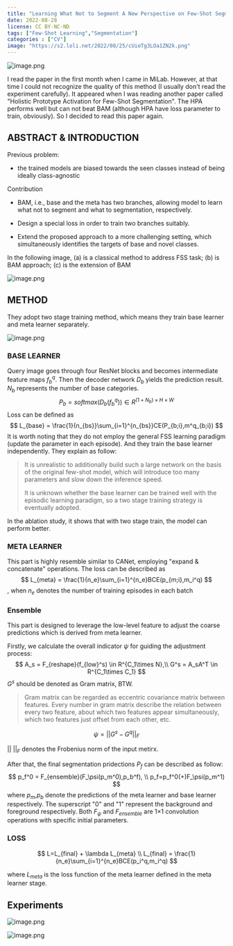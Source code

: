 ```yaml
---
title: "Learning What Not to Segment A New Perspective on Few-Shot Segmentation"
date: 2022-08-28
license: CC BY-NC-ND
tags: ["Few-Shot Learning","Segmentation"]
categories : ["CV"]
image: "https://s2.loli.net/2022/08/25/cUieTg3LOa1ZN2k.png"
---
```


![image.png](https://s2.loli.net/2022/08/25/cUieTg3LOa1ZN2k.png)

I read the paper in the first month when I came in MiLab. However, at that time I could not recognize the quality of this method (I usually don't read the experiment carefully). It appeared when I was reading another paper called "Holistic Prototype Activation for Few-Shot Segmentation". The HPA performs well but can not beat BAM (although HPA have loss parameter to train, obviously). So I decided to read this paper again. 

## ABSTRACT & INTRODUCTION

Previous problem: 

- the trained models are biased towards the seen classes instead of being ideally class-agnostic

Contribution

- BAM, i.e., base and the meta has two branches, allowing model to learn what not to segment and what to segmentation, respectively. 
- Design a special loss in order to train two branches suitably.

- Extend the proposed approach to a more challenging setting, which simultaneously identifies the targets of base and novel classes.

In the following image, (a) is a classical method to address FSS task; (b) is BAM approach; (c) is the extension of BAM

![image.png](https://s2.loli.net/2022/08/25/hOT72tJIqimkDKL.png)

## METHOD

They adopt two stage training method, which means they train base learner and meta learner separately.

![image.png](https://s2.loli.net/2022/08/25/4KBGJQmrc71nMu2.png)

### BASE LEARNER

Query image goes through four ResNet blocks and becomes intermediate feature maps $f_b^q$. Then the decoder network $D_b$ yields the prediction result. $N_b$ represents the number of base categories.
$$
P_b = softmax(D_b(f_b^q)) \in R^{(1+N_b)\times H\times W}
$$
Loss can be defined as
$$
L_{base} = \frac{1}{n_{bs}}\sum_{i=1}^{n_{bs}}CE(P_{b;i},m^q_{b;i})
$$
It is worth noting that they do not employ the general FSS learning paradigm (update the parameter in each episode). And they train the base learner independently. They explain as follow:

> It is unrealistic to additionally build such a large network on the basis of the original few-shot model, which will introduce too many parameters and slow down the inference speed.
>
> It is unknown whether the base learner can be trained well with the episodic learning paradigm, so a two stage training strategy is eventually adopted.

In the ablation study, it shows that with two stage train, the model can perform better.

### META LEARNER

This part is highly resemble similar to CANet, employing "expand & concatenate" operations. The loss can be described as 
$$
L_{meta} = \frac{1}{n_e}\sum_{i=1}^{n_e}BCE(p_{m;i},m_i^q)
$$
, when $n_e$ denotes the number of training episodes in each batch

### Ensemble

This part is designed to leverage the low-level feature to adjust the coarse predictions which is derived from meta learner.

Firstly, we calculate the overall indicator $\psi$ for guiding the adjustment process:
$$
A_s = F_{reshape}(f_{low}^s) \in R^{C_1\times N},\\
G^s = A_sA^T \in R^{C_1\times C_1}
$$
$G^s$ should be denoted as Gram matrix, BTW.

> Gram matrix can be regarded as eccentric covariance matrix between features. Every number in gram matrix describe the relation between every two feature, about which two features appear simultaneously, which two features just offset from each other, etc.

$$
\psi =||G^s - G^q||_F
$$

$||\  ||_F$ denotes the Frobenius norm of the input metirx.

After that, the final segmentation pridections $P_f$  can be described as follow:
$$
p_f^0 = F_{ensemble}(F_\psi(p_m^0),p_b^f), \\
p_f=p_f^0(+)F_\psi(p_m^1)
$$
where $p_m$,$p_b$ denote the predictions of the meta learner and base learner respectively. The superscript "0" and "1" represent the background and foreground respectively. Both $F_ψ$ and $F_{ensemble}$ are 1×1 convolution operations with specific initial parameters.

### LOSS

$$
L=L_{final} + \lambda L_{meta} \\
L_{final} = \frac{1}{n_e}\sum_{i=1}^{n_e}BCE(p_i^q,m_i^q)
$$

where $L_{meta}$ is the loss function of the meta learner defined in the meta learner stage.

## Experiments

![image.png](https://s2.loli.net/2022/08/27/1E4h7VSepL2wHUG.png)

![image.png](https://s2.loli.net/2022/08/27/JuMlP1aGcUwxI94.png)
